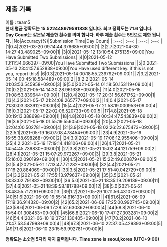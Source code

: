 


  
## 제출 기록  
이름 : team5  
**현재 평균 정확도는 15.522448979591838 입니다. 최고 정확도는 71.6 입니다.**  
**Day Count는 같은날 제출한 횟수를 의미 합니다. 하루 제출 횟수는 5번으로 제한 됩니다.**
|No|Accuracy(%)|Submission Time|Day Count|
| :---: | :---: | :---: | :---: |
|1|0.4|2021-03-20 09:14:44.376685+09:00|1|
|2|2.7|2021-04-30 14:27:43.489025+09:00|1|
|3|0|2021-05-12 13:10:54.275135+09:00|You Have Submitted Two Submissions|
|4|0|2021-05-12 13:11:34.666397+09:00|You Have Submitted Two Submissions|
|5|0|2021-05-13 23:41:57.652838+09:00|You Have used different key. if this is not you, report this!|
|6|0.3|2021-05-14 00:18:55.239792+09:00|1|
|7|3.2|2021-05-14 00:45:18.584489+09:00|2|
|8|2.2|2021-05-14 01:03:53.545958+09:00|3|
|9|5.0|2021-05-14 01:18:50.153119+09:00|4|
|10|0.2|2021-05-14 14:30:28.961638+09:00|5|
|11|4.0|2021-05-15 01:08:53.839644+09:00|1|
|12|0.4|2021-05-17 20:31:56.671752+09:00|1|
|13|4.3|2021-05-17 21:24:08.265777+09:00|2|
|14|0.4|2021-05-17 21:30:03.383912+09:00|3|
|15|4.4|2021-05-17 21:58:19.000953+09:00|4|
|16|0.3|2021-05-17 22:02:06.520733+09:00|5|
|17|4.8|2021-05-18 00:19:13.388698+09:00|1|
|18|4.8|2021-05-18 00:34:47.543839+09:00|2|
|19|3.6|2021-05-18 01:55:19.556050+09:00|3|
|20|4.3|2021-05-18 02:04:00.502781+09:00|4|
|21|3.9|2021-05-18 02:26:22.675473+09:00|5|
|22|5.1|2021-05-19 16:07:08.478454+09:00|1|
|23|4.9|2021-05-19 16:55:38.698268+09:00|2|
|24|3.9|2021-05-19 17:06:12.955406+09:00|3|
|25|4.2|2021-05-19 17:19:14.418106+09:00|4|
|26|4.7|2021-05-21 14:54:45.739830+09:00|1|
|27|3.8|2021-05-21 15:02:44.121759+09:00|2|
|28|4.1|2021-05-21 15:07:29.972267+09:00|3|
|29|3.8|2021-05-21 15:16:02.090199+09:00|4|
|30|4.5|2021-05-21 15:22:49.600879+09:00|5|
|31|5.4|2021-05-21 17:13:47.771282+09:00|6|
|32|4.4|2021-05-21 17:16:20.884069+09:00|7|
|33|3.5|2021-05-21 17:51:40.042729+09:00|8|
|34|3.2|2021-05-21 17:55:13.979637+09:00|9|
|35|3.5|2021-05-21 18:33:02.791882+09:00|10|
|36|5.0|2021-05-21 18:35:19.208189+09:00|11|
|37|4.6|2021-05-21 18:39:58.181788+09:00|12|
|38|5.0|2021-05-21 18:48:55.717261+09:00|13|
|39|1.2|2021-05-29 10:11:56.431070+09:00|1|
|40|51.6|2021-06-09 16:55:14.616133+09:00|1|
|41|61.6|2021-06-09 17:19:36.914320+09:00|2|
|42|65.2|2021-06-09 17:25:00.992745+09:00|3|
|43|58.6|2021-06-09 17:28:52.630362+09:00|4|
|44|68.8|2021-06-10 15:54:01.308453+09:00|1|
|45|66.8|2021-06-10 17:47:27.303281+09:00|2|
|46|54.4|2021-06-10 19:37:21.130405+09:00|3|
|47|70.2|2021-06-10 21:47:53.547998+09:00|4|
|48|67.8|2021-06-10 22:37:05.429393+09:00|5|
|49|71.6|2021-06-10 23:15:59.992781+09:00|6|


**정확도는 소숫점 5자리 까지 출력됩니다.**
**Time zone is seoul,korea (UTC+9:00)**
